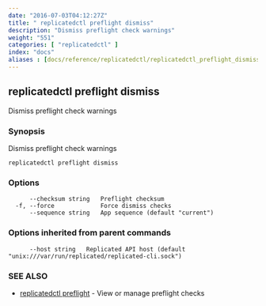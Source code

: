 ```yaml
---
date: "2016-07-03T04:12:27Z"
title: " replicatedctl preflight dismiss"
description: "Dismiss preflight check warnings"
weight: "551"
categories: [ "replicatedctl" ]
index: "docs"
aliases : [docs/reference/replicatedctl/replicatedctl_preflight_dismiss]
---
```


## replicatedctl preflight dismiss

Dismiss preflight check warnings

### Synopsis


Dismiss preflight check warnings

```
replicatedctl preflight dismiss
```

### Options

```
      --checksum string   Preflight checksum
  -f, --force             Force dismiss checks
      --sequence string   App sequence (default "current")
```

### Options inherited from parent commands

```
      --host string   Replicated API host (default "unix:///var/run/replicated/replicated-cli.sock")
```

### SEE ALSO
* [replicatedctl preflight](/api/replicatedctl/replicatedctl_preflight/)	 - View or manage preflight checks

